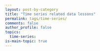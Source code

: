 ```yaml
---
layout: post-by-category
title: "Time series related data lessons"
permalink: tags/time-series/
comments: false
author_profile: false
topics:
  time-series:
is-main-topic: true
---
```

